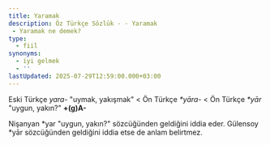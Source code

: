 ```yaml
---
title: Yaramak
description: Öz Türkçe Sözlük - - Yaramak 
 - Yaramak ne demek?
type:
  - fiil
synonyms:
  - iyi gelmek
  - ''
lastUpdated: 2025-07-29T12:59:00.000+03:00
---
```

Eski Türkçe _yara-_ "uymak, yakışmak" < Ön Türkçe _\*yāra-_ < Ön Türkçe _\*yār_ "uygun, yakın?" **+(g)A-**

Nişanyan \*yar "uygun, yakın?" sözcüğünden geldiğini iddia eder. Gülensoy \*yār sözcüğünden geldiğini iddia etse de anlam belirtmez.

